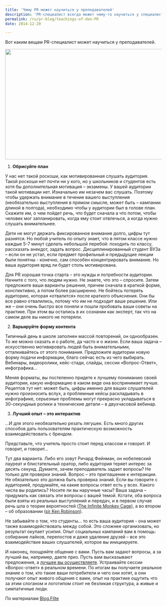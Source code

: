 ```yaml
---
title: 'Чему PR может научиться у преподавателей'
description: 'PR-специалист всегда может чему-то научиться у специалистов других профессий, особенно это касается профессий связанных с публичной деятельностью, с выступлением для публики. А таких профессий, по сути, не так много: это артист, священник и учитель. Хотя эти слова вызывают в нашем сознании совершенно разные образы, у них есть нечто общее: есть аудитория (даже если это один человек), есть тот, кто выступает перед аудиторией (один человек или несколько), и есть какая-то история, какой-то массив знаний и эмоций, который нужно передать.'
permalink: /ru/pr-blog/teachings-of-don-PR
date: 2014-12-20

---
```


Вот каким вещам PR-специалист может научиться у преподавателей.

<img src="{{ site.assets }}/upload/21470089_2db47c90da_z.jpg" alt="" class="post__img" width="580" height="355">

1. <strong>Обрисуйте план</strong>

У нас нет такой роскоши, как мотивированная слушать аудитория. Такой роскоши нет почти ни у кого, но у школьников и студентов есть хотя бы дополнительная мотивация – экзамены. У вашей аудитории такой мотивации нет. Изначально им незачем вас слушать. Поэтому чтобы удержать внимание в течение вашего выступления (необязательно выступления в прямом смысле, может быть – кампании длиной в полгода), необходимо чтобы у аудитории был в голове план. Скажите им, о чем пойдет речь, что будет сначала а что потом, чтобы человек мог запланировать, когда ему стоит отвлечься, а когда нужно слушать внимательнее.

Дети не могут держать фиксированное внимание долго, цифры тут разнятся. Но любой учитель по опыту знает, что в пятом классе нужно каждые 5-7 минут сделать небольшой перебой: походить по классу, рассказать анекдот, задать вопрос. Дисциплинированный студент ВУЗа – если он не устал, если предмет профильный и предыдущие лекции были понятны -  конечно, сам способен концентрировать внимание. Но ваша аудитория вряд ли будет столь мотивирована.

Для PR хорошая точка старта – это нужды и потребности аудитории. Начните с того, что людям нужно. Не знаете, что это – спросите. Затем предложите ваши варианты решения, причем сначала в краткой форме, конспективно, а потом более расширенно. Не бойтесь потерять аудиторию, которая «отвалится» после краткого объяснения. Они бы все равно отвалились, потому что им не подходит ваше решение. Или же – они очень быстро все поняли и пошли пробовать ваши советы на практике. При этом вы остались в их сознании как эксперт, так что на самом деле вы никого не потеряли.

2. <strong>Варьируйте форму контента</strong>

Типичный день в школе заполнен массой повторений, он однообразен. То же можно сказать и о работе, да часто и о жизни. Если ваша задача – искусственно мотивировать людей быть внимательными, отталкивайтесь от этого понимания. Предложите аудитории новую форму подачи информации, благо сейчас есть из чего выбирать. Вебинары, видеоролики, кейс-стади, слайды, сессии «Вопрос-Ответ», инфографика...

Меняя форматы, вы постепенно придете к лучшему пониманию своей аудитории, какую информацию в каком виде она воспринимает лучше. Рецептов тут нет: может быть, цифры именно для ваших слушателей нужно произносить вслух, а проблемные кейсы раскладывать в инфографике, серьезные проблемы могут прекрасно укладываться в 30-секундные ролики а технические детали – в двухчасовой вебинар.

3. <strong>Лучший опыт – это интерактив</strong>

…И для этого необязательно резать лягушек. Есть много других способов дать пользователям практическую возможность взаимодействовать  с брендом.

Представьте, что учитель просто стоит перед классом  и говорит. И говорит, и говорит...

Тут два варианта. Либо его зовут Ричард Фейнман, он нобелевский лауреат и блистательный оратор, либо аудитория теряет интерес за десять секунд. Думаете, зачем преподаватель задает вопросы? Не только для проверки знаний. Вопрос – это приглашение к интеракции. Не обязательно это должна быть проверка знаний. Если вы говорите с аудиторией, продумайте, на какие вопросы ответ есть у всех. Какого числа вы родились? Носите ли вы наручные часы? Ваша задача – придумать как связать эти вопросы с вашей темой. Кстати, оба вопроса были взяты из реальных выступлений и передач, и в первом случае речь шла о теории вероятностей (<a href="http://www.youtube.com/watch?v=bHhfataM1Lc">The Infinite Monkey Cage</a>), а во втором – об образовании (<a href="https://www.ted.com/talks/sir_ken_robinson_bring_on_the_revolution?language=ru">sir Ken Robinson</a>).

Не забывайте о том, что студенты… то есть ваша аудитория - она может также взаимодействовать между собой. Это сложнее организовать, но результат окупает усилия. Опыт социальных кампаний вам в помощь: собирание лайков, перепостов и даже удаление друзей – все это взаимодействие ваших слушателей, которое вы инициируете.

И наконец, поощряйте общение с вами. Пусть вам задают вопросы, а за лучший вы, например, даете приз. Пусть вам высказывают предложения, а <a href="/ru/pr-blog/desyat-krupneyshikh-kompaniy-v-sotsialnykh-setyakh">лучшее вы осуществляете</a>. Устраивайте сессии «Вопрос-ответ» в реальном времени. По итогам вы получаете реальное знание о том, кто такие ваши потребители и чего они хотят, а  они получают опыт живого общения с вами, опыт на практике ощутить что за этим слоганом и логотипом стоит не безликая структура, а живые и симпатичные люди.

По материалам <a href="http://blog.flite.com/home/2013/9/5/3-lessons-marketers-can-learn-from-teachers#.VJRqrV4gY">Blog.Flite</a>

